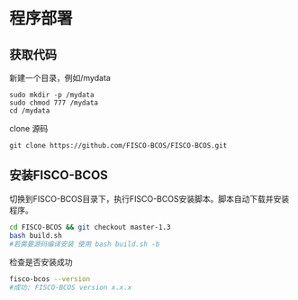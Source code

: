 # 程序部署
## 获取代码

新建一个目录，例如/mydata

```shell
sudo mkdir -p /mydata
sudo chmod 777 /mydata
cd /mydata
```
clone 源码

``` shell
git clone https://github.com/FISCO-BCOS/FISCO-BCOS.git
```

## 安装FISCO-BCOS

切换到FISCO-BCOS目录下，执行FISCO-BCOS安装脚本。脚本自动下载并安装程序。

```bash
cd FISCO-BCOS && git checkout master-1.3
bash build.sh
#若需要源码编译安装 使用 bash build.sh -b
```

检查是否安装成功

```bash
fisco-bcos --version 
#成功: FISCO-BCOS version x.x.x
```

